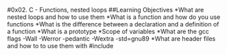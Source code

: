 #0x02. C - Functions, nested loops
##Learning Objectives
*What are nested loops and how to use them
*What is a function and how do you use functions
*What is the difference between a declaration and a definition of a function
*What is a prototype
*Scope of variables
*What are the gcc flags -Wall -Werror -pedantic -Wextra -std=gnu89
*What are header files and how to to use them with #include
